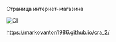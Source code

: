 Страница интернет-магазина

![CI](https://github.com/markovanton1986/anim/actions/workflows/web.yml/badge.svg)


https://markovanton1986.github.io/cra_2/
